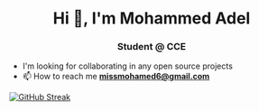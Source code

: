 <h1 align="center">Hi 👋, I'm Mohammed Adel</h1>
<h3 align="center">Student @ CCE</h3>


- I'm looking for collaborating in any open source projects
- 📫 How to reach me **missmohamed6@gmail.com**


[![GitHub Streak](http://github-readme-streak-stats.herokuapp.com?userGUEST72&theme=dark&background=000000)](https://git.io/streak-stats)

